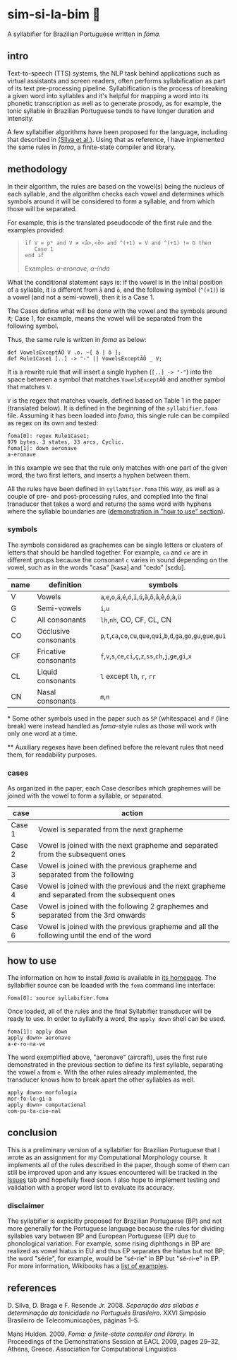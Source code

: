 # sim-si-la-bim 🌟
A syllabifier for Brazilian Portuguese written in *foma*.

## intro

Text-to-speech (TTS) systems, the NLP task behind applications such as virtual assistants and screen readers, often performs syllabification as part of its text pre-processing pipeline. Syllabification is the process of breaking a given word into syllables and it's helpful for mapping a word into its phonetic transcription as well as to generate prosody, as for example, the tonic syllable in Brazilian Portuguese tends to have longer duration and intensity.

A few syllabifier algorithms have been proposed for the language, including that described in [(Silva et al.)](https://biblioteca.sbrt.org.br/articles/2721). Using that as reference, I have implemented the same rules in *foma*, a finite-state compiler and library.

## methodology

In their algorithm, the rules are based on the vowel(s) being the nucleus of each syllable, and the algorithm checks each vowel and determines which symbols around it will be considered to form a syllable, and from which those will be separated.

For example, this is the translated pseudocode of the first rule and the examples provided:

> ```
> if V = p⁰ and V ≠ <ã>,<õ> and ^(+1) = V and ^(+1) != G then
>    Case 1
> end if
> ```
> Examples: _a-eronave, a-inda_


What the conditional statement says is: if the vowel is in the initial position of a syllable, it is different from `ã` and `õ`, and the following symbol (`^(+1)`) is a vowel (and not a semi-vowel), then it is a Case 1.

The Cases define what will be done with the vowel and the symbols around it; Case 1, for example, means the vowel will be separated from the following symbol.

Thus, the same rule is written in *foma* as below:

```
def VowelsExceptÃÕ V .o. ~[ ã | õ ];
def Rule1Case1 [..] -> "-" || VowelsExceptÃÕ _ V;
```

It is a rewrite rule that will insert a single hyphen (`[..] -> "-"`) into the space between a symbol that matches `VowelsExceptÃÕ` and another symbol that matches `V`.

`V` is the regex that matches vowels, defined based on Table 1 in the paper (translated below). It is defined in the beginning of the `syllabifier.foma` file. Assuming it has been loaded into *foma*, this single rule can be compiled as regex on its own and tested:

```
foma[0]: regex Rule1Case1;
979 bytes. 3 states, 33 arcs, Cyclic.
foma[1]: down aeronave
a-eronave
```

In this example we see that the rule only matches with one part of the given word, the two first letters, and inserts a hyphen between them.

All the rules have been defined in `syllabifier.foma` this way, as well as a couple of pre- and post-processing rules, and compiled into the final transducer that takes a word and returns the same word with hyphens where the syllable boundaries are ([demonstration in "how to use" section](#how-to-use)).

### symbols

The symbols considered as graphemes can be single letters or clusters of letters that should be handled together. For example, `ca` and `ce` are in different groups because the consonant `c` varies in sound depending on the vowel, such as in the words "casa" [kasa] and "cedo" [sɛdu].


| name | definition           | symbols                                                                      |
|------|----------------------|------------------------------------------------------------------------------|
| V    | Vowels               | `a`,`e`,`o`,`á`,`é`,`ó`,`í`,`ú`,`ã`,`õ`,`â`,`ê`,`ô`,`à`,`ü`                                  |
| G    | Semi-vowels          | `i`,`u`                                                                         |
| C    | All consonants       | `lh`,`nh`, CO, CF, CL, CN                                                   |
| CO   | Occlusive consonants | `p`,`t`,`ca`,`co`,`cu`,`que`,`qui`,`b`,`d`,`ga`,`go`,`gu`,`gue`,`gui` |
| CF   | Fricative consonants | `f`,`v`,`s`,`ce`,`ci`,`ç`,`z`,`ss`,`ch`,`j`,`ge`,`gi`,`x`                    |
| CL   | Liquid consonants    | `l` except `lh`, `r`, `rr`                                                         |
| CN   | Nasal consonants     | `m`,`n`                                                                         |

\* Some other symbols used in the paper such as `SP` (whitespace) and `F` (line break) were instead handled as *foma*-style rules as those will work with only one word at a time.

\** Auxiliary regexes have been defined before the relevant rules that need them, for readability purposes.

### cases

As organized in the paper, each Case describes which graphemes will be joined with the vowel to form a syllable, or separated.

| case   | action                                                                                           |
|--------|--------------------------------------------------------------------------------------------------|
| Case 1 | Vowel is separated from the next grapheme                                                        |
| Case 2 | Vowel is joined with the next grapheme and separated from the subsequent   ones                  |
| Case 3 | Vowel is joined with the previous grapheme and separated from the   following                    |
| Case 4 | Vowel is joined with the previous and the next grapheme and separated   from the subsequent ones |
| Case 5 | Vowel is joined with the following 2 graphemes and separated from the 3rd   onwards              |
| Case 6 | Vowel is joined with the previous grapheme and all the following until   the end of the word     |


## how to use

The information on how to install *foma* is available in [its homepage](https://fomafst.github.io/). The syllabifier source can be loaaded with the `foma` command line interface:

```
foma[0]: source syllabifier.foma
```

Once loaded, all of the rules and the final Syllabifier transducer will be ready to use. In order to syllabify a word, the `apply down` shell can be used.

```
foma[1]: apply down
apply down> aeronave
a-e-ro-na-ve
```

The word exemplified above, "aeronave" (aircraft), uses the first rule demonstrated in the previous section to define its first syllable, separating the vowel `a` from `e`. With the other rules already implemented, the transducer knows how to break apart the other syllables as well.

```
apply down> morfologia
mor-fo-lo-gi-a
apply down> computacional
com-pu-ta-cio-nal
```

## conclusion
This is a preliminary version of a syllabifier for Brazilian Portuguese that I wrote as an assignment for my Computational Morphology course. It implements all of the rules described in the paper, though some of them can still be improved upon and any issues encountered will be tracked in the [Issues](https://github.com/juliafalcao/sim-si-la-bim/issues) tab and hopefully fixed soon. I also hope to implement testing and validation with a proper word list to evaluate its accuracy.

### disclaimer
The syllabifier is explicitly proposed for Brazilian Portuguese (BP) and not more generally for the Portuguese language because the rules for dividing syllables vary between BP and European Portuguese (EP) due to phonological variation. For example, some rising diphthongs in BP are realized as vowel hiatus in EU and thus EP separates the hiatus but not BP; the word "série", for example, would be "sé-rie" in BP but "sé-ri-e" in EP. For more information, Wikibooks has a [list of examples](https://pt.wikibooks.org/wiki/Portugu%C3%AAs/S%C3%ADlaba/Divis%C3%A3o).

## references

D. Silva, D. Braga e F. Resende Jr. 2008. _Separação das sílabas e determinação da tonicidade no Português Brasileiro._ XXVI Simpósio Brasileiro de Telecomunicações, páginas 1–5.

Mans Hulden. 2009. _Foma: a finite-state compiler and library._ In Proceedings of the Demonstrations Session at EACL 2009, pages 29–32, Athens, Greece. Association for Computational Linguistics
